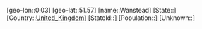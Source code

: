 ﻿---
location: [51.57,0.03]
type: City
tags:
- geo/City


SpocWebEntityId: 35444
isDeleted: false
confidential: public

---
[geo-lon::0.03]
[geo-lat::51.57]
[name::Wanstead]
[State::]
[Country::[United_Kingdom](geo/Continent/Europe/United_Kingdom.md)]
[StateId::]
[Population::]
[Unknown::]

